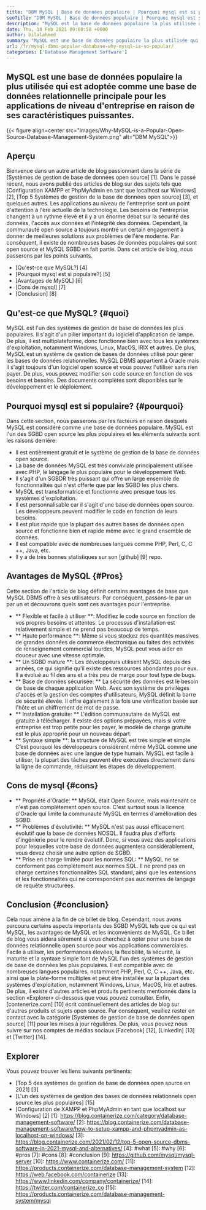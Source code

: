 ```yaml
---
title: "DBM MySQL | Base de données populaire | Pourquoi mysql est si populaire?" 
seoTitle: "DBM MySQL | Base de données populaire | Pourquoi mysql est si populaire?" 
description: "MySQL est la base de données populaire la plus utilisée qui est adoptée en tant que base de données relationnelle principale pour les applications de niveau d'entreprise en raison de ses caractéristiques puissantes." 
date: Thu, 18 Feb 2021 09:00:58 +0000
author: bilalahmed
summary: "MySQL est une base de données populaire la plus utilisée qui est adoptée comme une base de données relationnelle principale pour les applications de niveau d'entreprise en raison de ses caractéristiques puissantes." 
url: /fr/mysql-dbms-popular-database-why-mysql-is-so-popular/
categories: ['Database Management Software']
---
```


## MySQL est une base de données populaire la plus utilisée qui est adoptée comme une base de données relationnelle principale pour les applications de niveau d'entreprise en raison de ses caractéristiques puissantes.

{{< figure align=center src="images/Why-MySQL-is-a-Popular-Open-Source-Database-Management-System.png" alt="DBM MySQL">}}


## Aperçu
Bienvenue dans un autre article de blog passionnant dans la série de [Systèmes de gestion de base de données open source] [1]. Dans le passé récent, nous avons publié des articles de blog sur des sujets tels que [Configuration XAMPP et PhpMyAdmin en tant que localhost sur Windows] [2], [Top 5 Systèmes de gestion de la base de données open source] [3], et quelques autres. Les applications au niveau de l'entreprise sont un point d'attention à l'ère actuelle de la technologie. Les besoins de l'entreprise changent à un rythme élevé et il y a un énorme débat sur la sécurité des données, l'accès aux données et l'intégrité des données. Cependant, la communauté open source a toujours montré un certain engagement à donner de meilleures solutions aux problèmes de l'ère moderne. Par conséquent, il existe de nombreuses bases de données populaires qui sont open source et MySQL SGBD en fait partie. Dans cet article de blog, nous passerons par les points suivants.
  * [Qu'est-ce que MySQL?] [4]
  * [Pourquoi mysql est si populaire?] [5]
  * [Avantages de MySQL] [6]
  * [Cons de mysql] [7]
  * [Conclusion] [8]

## Qu'est-ce que MySQL? {#quoi}
MySQL est l'un des systèmes de gestion de base de données les plus populaires. Il s'agit d'un pilier important du logiciel d'application de lampe. De plus, il est multiplateforme, donc fonctionne bien avec tous les systèmes d'exploitation, notamment Windows, Linux, MacOS, IRIX et autres. De plus, MySQL est un système de gestion de bases de données utilisé pour gérer les bases de données relationnelles. MySQL DBMS appartient à Oracle mais il s'agit toujours d'un logiciel open source et vous pouvez l'utiliser sans rien payer. De plus, vous pouvez modifier son code source en fonction de vos besoins et besoins. Des documents complètes sont disponibles sur le développement et le déploiement.

## Pourquoi mysql est si populaire? {#pourquoi}
Dans cette section, nous passerons par les facteurs en raison desquels MySQL est considéré comme une base de données populaire. MySQL est l'un des SGBD open source les plus populaires et les éléments suivants sont les raisons derrière:
  * Il est entièrement gratuit et le système de gestion de la base de données open source.
  * La base de données MySQL est très conviviale principalement utilisée avec PHP, le langage le plus populaire pour le développement Web.
  * Il s'agit d'un SGBDR très puissant qui offre un large ensemble de fonctionnalités qui n'est offerte que par les SGBD les plus chers.
  * MySQL est transformatrice et fonctionne avec presque tous les systèmes d'exploitation.
  * Il est personnalisable car il s'agit d'une base de données open source. Les développeurs peuvent modifier le code en fonction de leurs besoins.
  * Il est plus rapide que la plupart des autres bases de données open source et fonctionne bien et rapide même avec le grand ensemble de données.
  * Il est compatible avec de nombreuses langues comme PHP, Perl, C, C ++, Java, etc.
  * Il y a de très bonnes statistiques sur son [github] [9] repo.

## Avantages de MySQL {#Pros}
Cette section de l'article de blog définit certains avantages de base que MySQL DBMS offre à ses utilisateurs. Par conséquent, passons-le par un par un et découvrons quels sont ces avantages pour l'entreprise.
  * ** Flexible et facile à utiliser **: Modifiez le code source en fonction de vos propres besoins et attentes. Le processus d'installation est relativement simple et ne prend pas beaucoup de temps.
  * ** Haute performance **: Même si vous stockez des quantités massives de grandes données de commerce électronique ou faites des activités de renseignement commercial lourdes, MySQL peut vous aider en douceur avec une vitesse optimale.
  * ** Un SGBD mature **: Les développeurs utilisent MySQL depuis des années, ce qui signifie qu'il existe des ressources abondantes pour eux. Il a évolué au fil des ans et a très peu de marge pour tout type de bugs.
  * ** Base de données sécurisée: ** La sécurité des données est le besoin de base de chaque application Web. Avec son système de privilèges d'accès et la gestion des comptes d'utilisateurs, MySQL définit la barre de sécurité élevée. Il offre également à la fois une vérification basée sur l'hôte et un chiffrement de mot de passe.
  * ** Installation gratuite: ** L'édition communautaire de MySQL est gratuite à télécharger. Il existe des options prépayées, mais si votre entreprise est trop petite pour les payer, le modèle de charge gratuite est le plus approprié pour un nouveau départ.
  * ** Syntaxe simple **: la structure de MySQL est très simple et simple. C’est pourquoi les développeurs considèrent même MySQL comme une base de données avec une langue de type humain. MySQL est facile à utiliser, la plupart des tâches peuvent être exécutées directement dans la ligne de commande, réduisant les étapes de développement.

## Cons de mysql {#cons}
  * ** Propriété d'Oracle: ** MySQL était Open Source, mais maintenant ce n'est pas complètement open source. C'est surtout sous la licence d'Oracle qui limite la communauté MySQL en termes d'amélioration des SGBD.
  * ** Problèmes d'évolutivité: ** MySQL n'est pas aussi efficacement évolutif que la base de données NOSQL. Il faudra plus d'efforts d'ingénierie pour le rendre évolutif. Donc, si vous avez des applications pour lesquelles votre base de données augmentera considérablement, vous devez choisir une autre option de SGBD.
  * ** Prise en charge limitée pour les normes SQL: ** MySQL ne se conforment pas complètement aux normes SQL. Il ne prend pas en charge certaines fonctionnalités SQL standard, ainsi que les extensions et les fonctionnalités qui ne correspondent pas aux normes de langage de requête structurées.

## Conclusion {#conclusion}
Cela nous amène à la fin de ce billet de blog. Cependant, nous avons parcouru certains aspects importants des SGBD MySQL tels que ce qui est MySQL, les avantages de MySQL et les inconvénients de MySQL. Ce billet de blog vous aidera sûrement si vous cherchez à opter pour une base de données relationnelle open source pour vos applications commerciales. Facile à utiliser, les performances élevées, la flexibilité, la sécurité, la maturité et la syntaxe simple font de MySQL l'un des systèmes de gestion de base de données les plus populaires. Il est compatible avec de nombreuses langues populaires, notamment PHP, Perl, C, C ++, Java, etc. ainsi que la plate-forme multiples et peut être installée sur la plupart des systèmes d'exploitation, notamment Windows, Linux, MacOS, Irix et autres. De plus, il existe d'autres articles et produits pertinents mentionnés dans la section «Explorer» ci-dessous que vous pouvez consulter.
Enfin, [contenerize.com] [10] écrit continuellement des articles de blog sur d'autres produits et sujets open source. Par conséquent, veuillez rester en contact avec la catégorie [Systèmes de gestion de base de données open source] [11] pour les mises à jour régulières. De plus, vous pouvez nous suivre sur nos comptes de médias sociaux [Facebook] [12], [LinkedIn] [13] et [Twitter] [14].

## Explorer
Vous pouvez trouver les liens suivants pertinents:
  * [Top 5 des systèmes de gestion de base de données open source en 2021] [3]
  * [L'un des systèmes de gestion des bases de données relationnels open source les plus populaires] [15]
  * [Configuration de XAMPP et PhpMyAdmin en tant que localhost sur Windows] [2]
[1]: https://blog.containerize.com/category/database-management-software/
[2]: https://blog.containerize.com/database-management-software/how-to-setup-xampp-and-phpmyadmin-as-localhost-on-windows/
[3]: https://blog.containerize.com/2021/02/12/top-5-open-source-dbms-software-in-2021-mysql-and-alternatives/
[4]: #what
[5]: #why
[6]: #pros
[7]: #cons
[8]: #conclusion
[9]: https://github.com/mysql/mysql-server
[10]: https://www.containerize.com/
[11]: https://products.containerize.com/database-management-system
[12]: https://web.facebook.com/containerize
[13]: https://www.linkedin.com/company/containerize/
[14]: https://twitter.com/containerize_co
[15]: https://products.containerize.com/database-management-system/mysql
